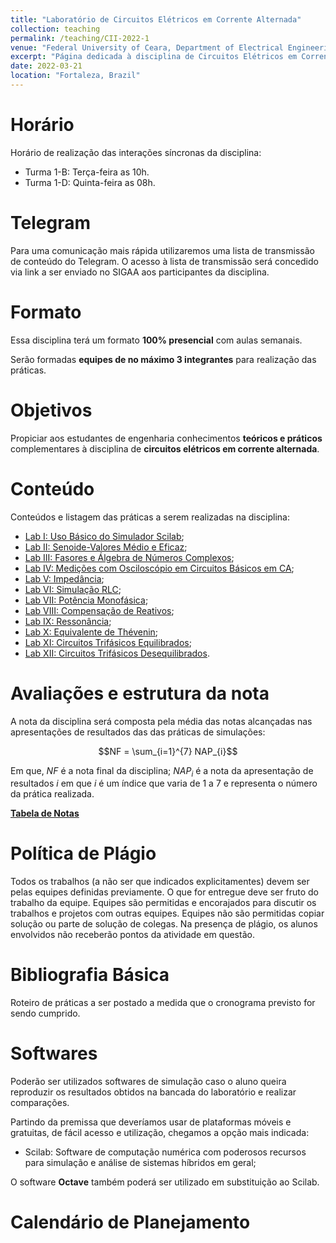 ```yaml
---
title: "Laboratório de Circuitos Elétricos em Corrente Alternada"
collection: teaching
permalink: /teaching/CII-2022-1
venue: "Federal University of Ceara, Department of Electrical Engineering"
excerpt: "Página dedicada à disciplina de Circuitos Elétricos em Corrente Alternada - 2022.1"
date: 2022-03-21
location: "Fortaleza, Brazil"
---
```


# Horário

Horário de realização das interações síncronas da disciplina:
- Turma 1-B: Terça-feira as 10h.
- Turma 1-D: Quinta-feira as 08h.

# Telegram

Para uma comunicação mais rápida utilizaremos uma lista de transmissão de conteúdo do Telegram. O acesso à lista de transmissão será concedido via link a ser enviado no SIGAA aos participantes da disciplina.


# Formato

Essa disciplina terá um formato **100% presencial** com aulas semanais.

Serão formadas **equipes de no máximo 3 integrantes** para realização das práticas. 

# Objetivos

Propiciar aos estudantes de engenharia conhecimentos **teóricos e práticos** complementares à disciplina de **circuitos elétricos em corrente alternada**.

# Conteúdo

Conteúdos e listagem das práticas a serem realizadas na disciplina:
- [Lab I: Uso Básico do Simulador Scilab](https://github.com/lucassm/lucassm.github.io/raw/master/files/CII-2022-1/Lab-I-Uso-Basico-do-Simulador-Scilab-2021.pdf);
- [Lab II: Senoide-Valores Médio e Eficaz](/teaching/CII-2022-1/Lab-II);
- [Lab III: Fasores e Álgebra de Números Complexos](/teaching/CII-2022-1/Lab-III);
- [Lab IV: Medições com Osciloscópio em Circuitos Básicos em CA](/teaching/CII-2022-1/Lab-IV);
- [Lab V: Impedância](/teaching/CII-2022-1/Lab-V);
- [Lab VI: Simulação RLC](/teaching/CII-2022-1/Lab-VI);
- [Lab VII: Potência Monofásica](/teaching/CII-2022-1/Lab-VII);
- [Lab VIII: Compensação de Reativos](/teaching/CII-2022-1/Lab-VIII);
- [Lab IX: Ressonância](/teaching/CII-2022-1/Lab-IX);
- [Lab X: Equivalente de Thévenin](/teaching/CII-2022-1/Lab-X);
- [Lab XI: Circuitos Trifásicos Equilibrados](/teaching/CII-2022-1/Lab-XI);
- [Lab XII: Circuitos Trifásicos Desequilibrados](/teaching/CII-2022-1/Lab-XII).

# Avaliações e estrutura da nota

A nota da disciplina será composta pela média das notas alcançadas nas apresentações de resultados das das práticas de simulações:

$$NF = \sum_{i=1}^{7} NAP_{i}$$

Em que, $NF$ é a nota final da disciplina; $NAP_{i}$ é a nota da apresentação de resultados $i$ em que $i$ é um índice que varia de 1 a 7 e representa o número da prática realizada.

[**Tabela de Notas**](/teaching/CII-2022-1/notas)

# Política de Plágio

Todos os trabalhos (a não ser que indicados explicitamentes) devem ser pelas equipes definidas previamente. O que for entregue deve ser fruto do trabalho da equipe. Equipes são permitidas e encorajados para discutir os trabalhos e projetos com outras equipes. Equipes não são permitidas copiar solução ou parte de solução de colegas. Na presença de plágio, os alunos envolvidos não receberão pontos da atividade em questão.

# Bibliografia Básica

Roteiro de práticas a ser postado a medida que o cronograma previsto for sendo cumprido.

# Softwares

Poderão ser utilizados softwares de simulação caso o aluno queira reproduzir os resultados obtidos na bancada do laboratório e realizar comparações.

Partindo da premissa que deveríamos usar de plataformas móveis e gratuitas, de fácil acesso e utilização, chegamos a opção mais indicada:
- Scilab: Software de computação numérica com poderosos recursos para simulação e análise de sistemas híbridos em geral;

O software **Octave** também poderá ser utilizado em substituição ao Scilab.

# Calendário de Planejamento


